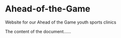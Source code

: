 # Ahead-of-the-Game
Website for our Ahead of the Game youth sports clinics


<!DOCTYPE html>
<html>
<head>
<title>Ahead of the Game</title>
</head>

<body>
The content of the document......
</body>

</html>
